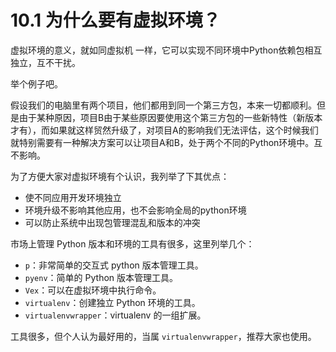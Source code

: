 # 10.1 为什么要有虚拟环境？

虚拟环境的意义，就如同虚拟机 一样，它可以实现不同环境中Python依赖包相互独立，互不干扰。

举个例子吧。

假设我们的电脑里有两个项目，他们都用到同一个第三方包，本来一切都顺利。但是由于某种原因，项目B由于某些原因要使用这个第三方包的一些新特性（新版本才有），而如果就这样贸然升级了，对项目A的影响我们无法评估，这个时候我们就特别需要有一种解决方案可以让项目A和B，处于两个不同的Python环境中。互不影响。

为了方便大家对虚拟环境有个认识，我列举了下其优点：

- 使不同应用开发环境独立
- 环境升级不影响其他应用，也不会影响全局的python环境
- 可以防止系统中出现包管理混乱和版本的冲突

市场上管理 Python 版本和环境的工具有很多，这里列举几个：

- `p`：非常简单的交互式 python 版本管理工具。
- `pyenv`：简单的 Python 版本管理工具。
- `Vex`：可以在虚拟环境中执行命令。
- `virtualenv`：创建独立 Python 环境的工具。
- `virtualenvwrapper`：virtualenv 的一组扩展。

工具很多，但个人认为最好用的，当属 `virtualenvwrapper`，推荐大家也使用。 